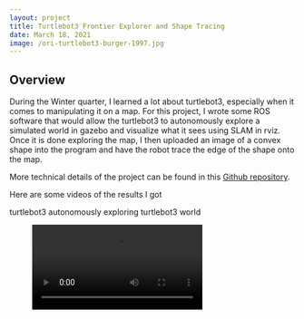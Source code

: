 ```yaml
---
layout: project
title: Turtlebot3 Frontier Explorer and Shape Tracing
date: March 18, 2021
image: /ori-turtlebot3-burger-1997.jpg
---
```


## Overview

During the Winter quarter, I learned a lot about turtlebot3, especially when it comes to manipulating it on a map.  For this project, I wrote some ROS software that would allow the turtlebot3 to autonomously explore a simulated world in gazebo and visualize what it sees using SLAM in rviz.  Once it is done exploring the map, I then uploaded an image of a convex shape into the program and have the robot trace the edge of the shape onto the map.

More technical details of the project can be found in this <a href="https://github.com/chen2156/MSRWinterProject2021">Github repository</a>.

Here are some videos of the results I got

turtlebot3 autonomously exploring turtlebot3 world

<figure class="video_container">
  <video controls="true" allowfullscreen="true" poster="">
    <source src="/EX6frontierExplorerforturtlebot3world.mp4" type="video/mp4"/>
  </video>
</figure>
